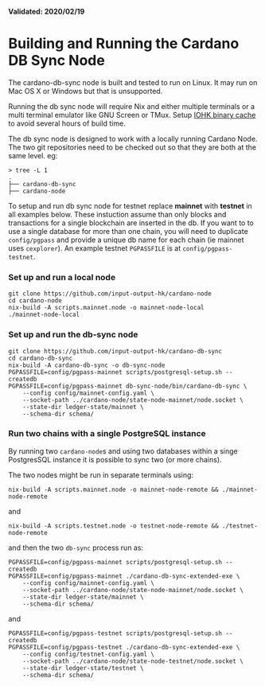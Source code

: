 **Validated: 2020/02/19**

# Building and Running the Cardano DB Sync Node

The cardano-db-sync node is built and tested to run on Linux. It may run on Mac OS X or Windows but
that is unsupported.

Running the db sync node will require Nix and either multiple terminals or a multi terminal
emulator like GNU Screen or TMux. Setup [IOHK binary cache](https://github.com/input-output-hk/iohk-nix/blob/master/docs/nix.md) to avoid several hours of build time.

The db sync node is designed to work with a locally running Cardano Node. The two git repositories need to be checked out so that
they are both at the same level. eg:

```
> tree -L 1
.
├── cardano-db-sync
├── cardano-node
```
To setup and run db sync node for testnet replace **mainnet** with **testnet** in all examples below.
These instuction assume than only blocks and transactions for a single blockchain are inserted in
the db. If you want to to use a single database for more than one chain, you will need to duplicate
`config/pgpass` and provide a unique db name for each chain (ie mainnet uses `cexplorer`). An example
testnet `PGPASSFILE` is at `config/pgpass-testnet`.

### Set up and run a local node
```
git clone https://github.com/input-output-hk/cardano-node
cd cardano-node
nix-build -A scripts.mainnet.node -o mainnet-node-local
./mainnet-node-local
```

### Set up and run the db-sync node
```
git clone https://github.com/input-output-hk/cardano-db-sync
cd cardano-db-sync
nix-build -A cardano-db-sync -o db-sync-node
PGPASSFILE=config/pgpass-mainnet scripts/postgresql-setup.sh --createdb
PGPASSFILE=config/pgpass-mainnet db-sync-node/bin/cardano-db-sync \
    --config config/mainnet-config.yaml \
    --socket-path ../cardano-node/state-node-mainnet/node.socket \
    --state-dir ledger-state/mainnet \
    --schema-dir schema/
```

### Run two chains with a single PostgreSQL instance

By running two `cardano-node`s and using two databases within a singe PostgresSQL instance it is
possible to sync two (or more chains).

The two nodes might be run in separate terminals using:
```
nix-build -A scripts.mainnet.node -o mainnet-node-remote && ./mainnet-node-remote
```
and
```
nix-build -A scripts.testnet.node -o testnet-node-remote && ./testnet-node-remote
```
and then the two `db-sync` process run as:
```
PGPASSFILE=config/pgpass-mainnet scripts/postgresql-setup.sh --createdb
PGPASSFILE=config/pgpass-mainnet ./cardano-db-sync-extended-exe \
    --config config/mainnet-config.yaml \
    --socket-path ../cardano-node/state-node-mainnet/node.socket \
    --state-dir ledger-state/mainnet \
    --schema-dir schema/
```
and
```
PGPASSFILE=config/pgpass-testnet scripts/postgresql-setup.sh --createdb
PGPASSFILE=config/pgpass-testnet ./cardano-db-sync-extended-exe \
    --config config/testnet-config.yaml \
    --socket-path ../cardano-node/state-node-testnet/node.socket \
    --state-dir ledger-state/testnet \
    --schema-dir schema/
```
